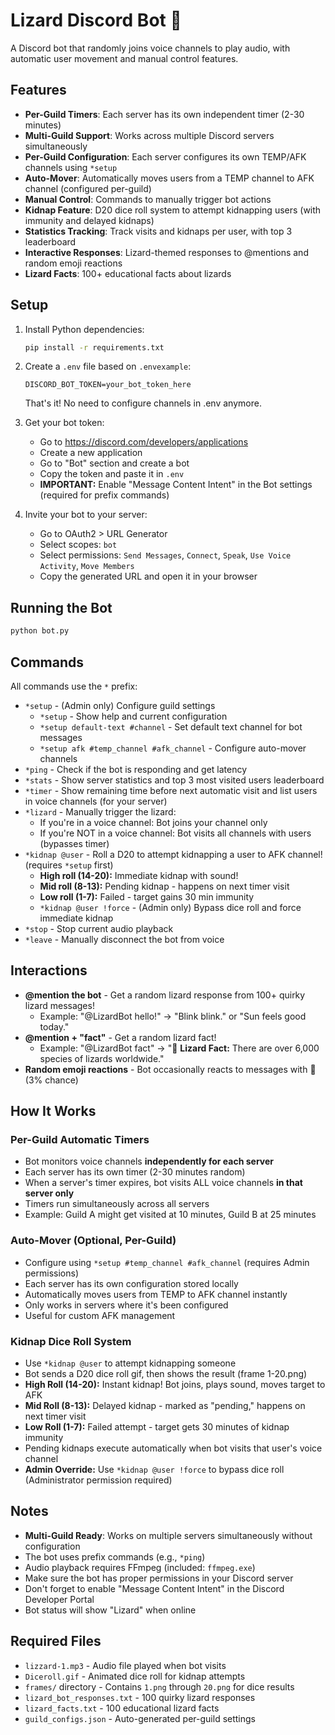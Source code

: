 # Lizard Discord Bot 🦎

A Discord bot that randomly joins voice channels to play audio, with automatic user movement and manual control features.

## Features

- **Per-Guild Timers**: Each server has its own independent timer (2-30 minutes)
- **Multi-Guild Support**: Works across multiple Discord servers simultaneously
- **Per-Guild Configuration**: Each server configures its own TEMP/AFK channels using `*setup`
- **Auto-Mover**: Automatically moves users from a TEMP channel to AFK channel (configured per-guild)
- **Manual Control**: Commands to manually trigger bot actions
- **Kidnap Feature**: D20 dice roll system to attempt kidnapping users (with immunity and delayed kidnaps)
- **Statistics Tracking**: Track visits and kidnaps per user, with top 3 leaderboard
- **Interactive Responses**: Lizard-themed responses to @mentions and random emoji reactions
- **Lizard Facts**: 100+ educational facts about lizards

## Setup

1. Install Python dependencies:
   ```bash
   pip install -r requirements.txt
   ```

2. Create a `.env` file based on `.envexample`:
   ```
   DISCORD_BOT_TOKEN=your_bot_token_here
   ```
   That's it! No need to configure channels in .env anymore.

3. Get your bot token:
   - Go to https://discord.com/developers/applications
   - Create a new application
   - Go to "Bot" section and create a bot
   - Copy the token and paste it in `.env`
   - **IMPORTANT:** Enable "Message Content Intent" in the Bot settings (required for prefix commands)

4. Invite your bot to your server:
   - Go to OAuth2 > URL Generator
   - Select scopes: `bot`
   - Select permissions: `Send Messages`, `Connect`, `Speak`, `Use Voice Activity`, `Move Members`
   - Copy the generated URL and open it in your browser

## Running the Bot

```bash
python bot.py
```

## Commands

All commands use the `*` prefix:

- `*setup` - (Admin only) Configure guild settings
  - `*setup` - Show help and current configuration
  - `*setup default-text #channel` - Set default text channel for bot messages
  - `*setup afk #temp_channel #afk_channel` - Configure auto-mover channels
- `*ping` - Check if the bot is responding and get latency
- `*stats` - Show server statistics and top 3 most visited users leaderboard
- `*timer` - Show remaining time before next automatic visit and list users in voice channels (for your server)
- `*lizard` - Manually trigger the lizard:
  - If you're in a voice channel: Bot joins your channel only
  - If you're NOT in a voice channel: Bot visits all channels with users (bypasses timer)
- `*kidnap @user` - Roll a D20 to attempt kidnapping a user to AFK channel! (requires `*setup` first)
  - **High roll (14-20):** Immediate kidnap with sound!
  - **Mid roll (8-13):** Pending kidnap - happens on next timer visit
  - **Low roll (1-7):** Failed - target gains 30 min immunity
  - `*kidnap @user !force` - (Admin only) Bypass dice roll and force immediate kidnap
- `*stop` - Stop current audio playback
- `*leave` - Manually disconnect the bot from voice

## Interactions

- **@mention the bot** - Get a random lizard response from 100+ quirky lizard messages!
  - Example: "@LizardBot hello!" → "Blink blink." or "Sun feels good today."
- **@mention + "fact"** - Get a random lizard fact!
  - Example: "@LizardBot fact" → "🦎 **Lizard Fact:** There are over 6,000 species of lizards worldwide."
- **Random emoji reactions** - Bot occasionally reacts to messages with 🦎 (3% chance)

## How It Works

### Per-Guild Automatic Timers
- Bot monitors voice channels **independently for each server**
- Each server has its own timer (2-30 minutes random)
- When a server's timer expires, bot visits ALL voice channels **in that server only**
- Timers run simultaneously across all servers
- Example: Guild A might get visited at 10 minutes, Guild B at 25 minutes

### Auto-Mover (Optional, Per-Guild)
- Configure using `*setup #temp_channel #afk_channel` (requires Admin permissions)
- Each server has its own configuration stored locally
- Automatically moves users from TEMP to AFK channel instantly
- Only works in servers where it's been configured
- Useful for custom AFK management

### Kidnap Dice Roll System
- Use `*kidnap @user` to attempt kidnapping someone
- Bot sends a D20 dice roll gif, then shows the result (frame 1-20.png)
- **High Roll (14-20):** Instant kidnap! Bot joins, plays sound, moves target to AFK
- **Mid Roll (8-13):** Delayed kidnap - marked as "pending," happens on next timer visit
- **Low Roll (1-7):** Failed attempt - target gets 30 minutes of kidnap immunity
- Pending kidnaps execute automatically when bot visits that user's voice channel
- **Admin Override:** Use `*kidnap @user !force` to bypass dice roll (Administrator permission required)

## Notes

- **Multi-Guild Ready**: Works on multiple servers simultaneously without configuration
- The bot uses prefix commands (e.g., `*ping`)
- Audio playback requires FFmpeg (included: `ffmpeg.exe`)
- Make sure the bot has proper permissions in your Discord server
- Don't forget to enable "Message Content Intent" in the Discord Developer Portal
- Bot status will show "Lizard" when online

## Required Files

- `lizzard-1.mp3` - Audio file played when bot visits
- `Diceroll.gif` - Animated dice roll for kidnap attempts
- `frames/` directory - Contains `1.png` through `20.png` for dice results
- `lizard_bot_responses.txt` - 100 quirky lizard responses
- `lizard_facts.txt` - 100 educational lizard facts
- `guild_configs.json` - Auto-generated per-guild settings 